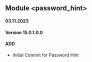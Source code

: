 ## Module <password_hint>

#### 03.11.2023
#### Version 15.0.1.0.0
#### ADD
- Initial Commit for Password Hint 
